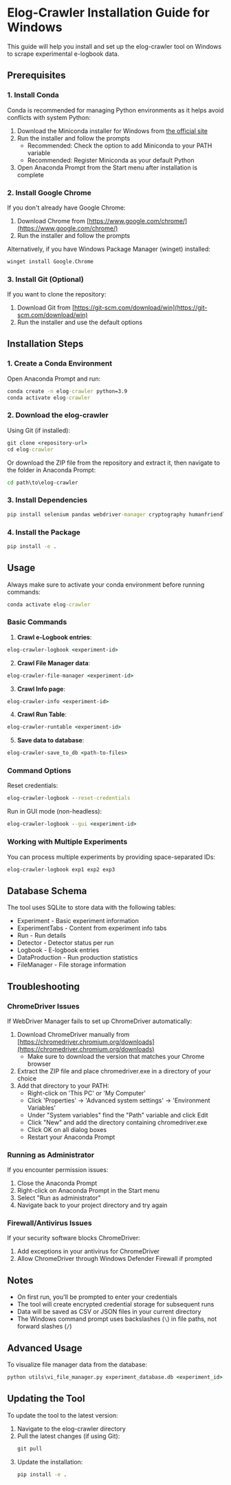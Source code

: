 # Elog-Crawler Installation Guide for Windows

This guide will help you install and set up the elog-crawler tool on Windows to scrape experimental e-logbook data.

## Prerequisites

### 1. Install Conda

Conda is recommended for managing Python environments as it helps avoid conflicts with system Python:

1. Download the Miniconda installer for Windows from [the official site](https://docs.conda.io/en/latest/miniconda.html)
2. Run the installer and follow the prompts
   - Recommended: Check the option to add Miniconda to your PATH variable
   - Recommended: Register Miniconda as your default Python
3. Open Anaconda Prompt from the Start menu after installation is complete

### 2. Install Google Chrome

If you don't already have Google Chrome:

1. Download Chrome from [https://www.google.com/chrome/](https://www.google.com/chrome/)
2. Run the installer and follow the prompts

Alternatively, if you have Windows Package Manager (winget) installed:

```cmd
winget install Google.Chrome
```

### 3. Install Git (Optional)

If you want to clone the repository:

1. Download Git from [https://git-scm.com/download/win](https://git-scm.com/download/win)
2. Run the installer and use the default options

## Installation Steps

### 1. Create a Conda Environment

Open Anaconda Prompt and run:

```cmd
conda create -n elog-crawler python=3.9
conda activate elog-crawler
```

### 2. Download the elog-crawler

Using Git (if installed):

```cmd
git clone <repository-url>
cd elog-crawler
```

Or download the ZIP file from the repository and extract it, then navigate to the folder in Anaconda Prompt:

```cmd
cd path\to\elog-crawler
```

### 3. Install Dependencies

```cmd
pip install selenium pandas webdriver-manager cryptography humanfriendly
```

### 4. Install the Package

```cmd
pip install -e .
```

## Usage

Always make sure to activate your conda environment before running commands:

```cmd
conda activate elog-crawler
```

### Basic Commands

1. **Crawl e-Logbook entries**:

```cmd
elog-crawler-logbook <experiment-id>
```

2. **Crawl File Manager data**:

```cmd
elog-crawler-file-manager <experiment-id>
```

3. **Crawl Info page**:

```cmd
elog-crawler-info <experiment-id>
```

4. **Crawl Run Table**:

```cmd
elog-crawler-runtable <experiment-id>
```

5. **Save data to database**:

```cmd
elog-crawler-save_to_db <path-to-files>
```

### Command Options

Reset credentials:

```cmd
elog-crawler-logbook --reset-credentials
```

Run in GUI mode (non-headless):

```cmd
elog-crawler-logbook --gui <experiment-id>
```

### Working with Multiple Experiments

You can process multiple experiments by providing space-separated IDs:

```cmd
elog-crawler-logbook exp1 exp2 exp3
```

## Database Schema

The tool uses SQLite to store data with the following tables:
- Experiment - Basic experiment information
- ExperimentTabs - Content from experiment info tabs
- Run - Run details
- Detector - Detector status per run
- Logbook - E-logbook entries
- DataProduction - Run production statistics
- FileManager - File storage information

## Troubleshooting

### ChromeDriver Issues

If WebDriver Manager fails to set up ChromeDriver automatically:

1. Download ChromeDriver manually from [https://chromedriver.chromium.org/downloads](https://chromedriver.chromium.org/downloads)
   - Make sure to download the version that matches your Chrome browser
2. Extract the ZIP file and place chromedriver.exe in a directory of your choice
3. Add that directory to your PATH:
   - Right-click on 'This PC' or 'My Computer'
   - Click 'Properties' → 'Advanced system settings' → 'Environment Variables'
   - Under "System variables" find the "Path" variable and click Edit
   - Click "New" and add the directory containing chromedriver.exe
   - Click OK on all dialog boxes
   - Restart your Anaconda Prompt

### Running as Administrator

If you encounter permission issues:
1. Close the Anaconda Prompt
2. Right-click on Anaconda Prompt in the Start menu
3. Select "Run as administrator"
4. Navigate back to your project directory and try again

### Firewall/Antivirus Issues

If your security software blocks ChromeDriver:
1. Add exceptions in your antivirus for ChromeDriver
2. Allow ChromeDriver through Windows Defender Firewall if prompted

## Notes

- On first run, you'll be prompted to enter your credentials
- The tool will create encrypted credential storage for subsequent runs
- Data will be saved as CSV or JSON files in your current directory
- The Windows command prompt uses backslashes (`\`) in file paths, not forward slashes (`/`)

## Advanced Usage

To visualize file manager data from the database:

```cmd
python utils\vi_file_manager.py experiment_database.db <experiment_id>
```

## Updating the Tool

To update the tool to the latest version:

1. Navigate to the elog-crawler directory
2. Pull the latest changes (if using Git):
   ```cmd
   git pull
   ```
3. Update the installation:
   ```cmd
   pip install -e .
   ```
